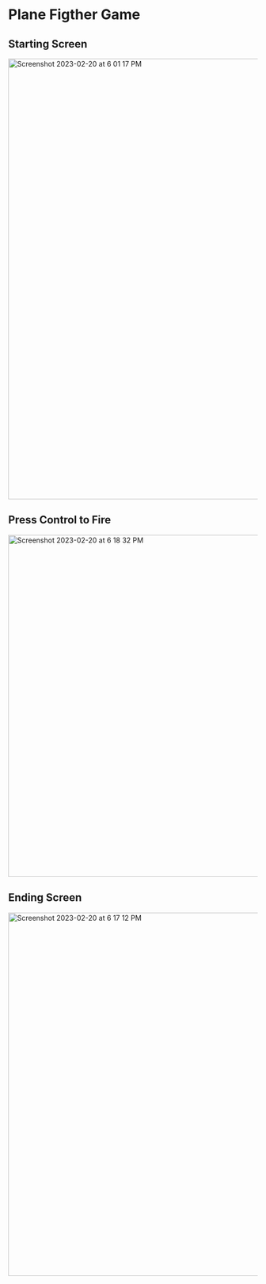 # Plane Figther Game

## Starting Screen
<img width="889" alt="Screenshot 2023-02-20 at 6 01 17 PM" src="https://user-images.githubusercontent.com/99364709/220229075-2cd841be-fc41-44a7-9d74-70916428f794.png">

## Press Control to Fire
<img width="690" alt="Screenshot 2023-02-20 at 6 18 32 PM" src="https://user-images.githubusercontent.com/99364709/220230875-b859855e-6177-4bef-a552-31c096eb0703.png">



## Ending Screen
<img width="733" alt="Screenshot 2023-02-20 at 6 17 12 PM" src="https://user-images.githubusercontent.com/99364709/220230708-e1430cc0-90ff-401a-95b9-decb59f708f7.png">
